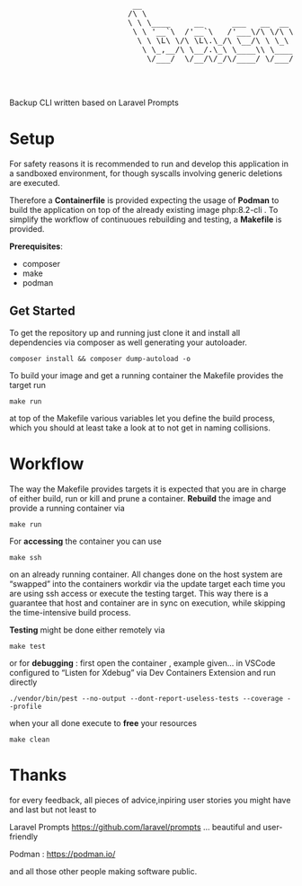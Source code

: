 <pre>
                          __                                         
                         /\ \                                        
                         \ \ \____     __      ___   __  __  _____   
                          \ \ '__`\  /'__`\   /'___\/\ \/\ \/\ '__`\ 
                           \ \ \L\ \/\ \L\.\_/\ \__/\ \ \_\ \ \ \L\ \
                            \ \_,__/\ \__/.\_\ \____\\ \____/\ \ ,__/
                             \/___/  \/__/\/_/\/____/ \/___/  \ \ \/ 
                                                               \ \_\ 
                                                                \/_/ 

</pre>

Backup CLI written based on Laravel Prompts

# Setup

For safety reasons it is recommended to run and develop this application in a sandboxed environment, for though syscalls involving generic deletions are executed.

Therefore a **Containerfile** is provided expecting the usage of **Podman** to build the application on top of the already existing image php:8.2-cli . To simplify the workflow of continuoues rebuilding and testing, a **Makefile** is provided.

**Prerequisites**:

- composer
- make
- podman

## Get Started

To get the repository up and running just clone it and install all dependencies via composer as well generating your autoloader.

```shell
composer install && composer dump-autoload -o
```

To build your image and get a running container the Makefile provides the target run

```shell
make run
```

at top of the Makefile various variables let you define the build process, which you should at least take a look at to not get in naming collisions.

# Workflow

The way the Makefile provides targets it is expected that you are in charge of either build, run or kill and prune a container. **Rebuild** the image and provide a running container via

```shell
make run
```

For **accessing** the container you can use

```shell
make ssh
```

on an already running container. All changes done on the host system are “swapped” into the containers workdir via the update target each time you are using ssh access or execute the testing target. This way there is a guarantee that host and container are in sync on execution, while skipping the time-intensive build process.

**Testing** might be done either remotely via

```shell
make test
```

or for **debugging** : first open the container , example given… in VSCode configured to “Listen for Xdebug” via Dev Containers Extension and run directly

```shell
./vendor/bin/pest --no-output --dont-report-useless-tests --coverage --profile
```

when your all done execute to **free** your resources

```shell
make clean
```

# Thanks

for every feedback, all pieces of advice,inpiring user stories you might have and last but not least to

Laravel Prompts https://github.com/laravel/prompts … beautiful and user-friendly

Podman : https://podman.io/

and all those other people making software public.
